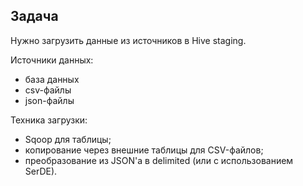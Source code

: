 ## Задача

Нужно загрузить данные из источников в Hive staging. 

Источники данных:
* база данных
* csv-файлы
* json-файлы

Техника загрузки:
* Sqoop для таблицы;
* копирование через внешние таблицы для CSV-файлов;
* преобразование из JSON'а в delimited (или с использованием SerDE).
